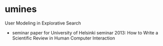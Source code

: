 umines
======

User Modeling in Explorative Search 
- seminar paper for University of Helsinki seminar 2013: How to Write a Scientific Review in Human Computer Interaction
